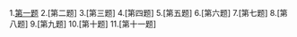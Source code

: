1.[第一题](https://github.com/lncyby/The-test.git/1-jQuery-ui.html)
2.[第二题]
3.[第三题]
4.[第四题]
5.[第五题]
6.[第六题]
7.[第七题]
8.[第八题]
9.[第九题]
10.[第十题]
11.[第十一题]
